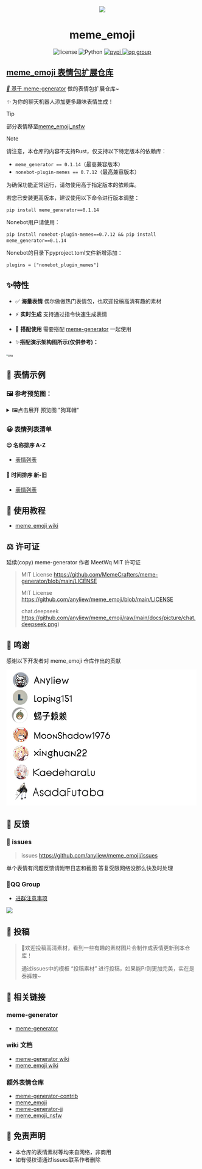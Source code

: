 <div align="center">
<img src="./docs/picture/logo.png" width=200 />

# meme_emoji 

<p align="center">
  <img src="https://img.shields.io/github/license/MemeCrafters/meme-generator" alt="license">
  <img src="https://img.shields.io/badge/python-3.9+-blue.svg" alt="Python">
  <a href="https://pypi.org/project/meme-generator">
    <img src="https://badgen.net/pypi/v/meme-generator" alt="pypi">
  <a href="https://qm.qq.com/q/KZFZGdWmyG">
    <img src="https://img.shields.io/badge/QQ%E7%BE%A4-660451080-orange" alt="qq group">
</p>
</div>

## meme_emoji 表情包扩展仓库 

*🚀* 基于 [meme-generator](https://github.com/MemeCrafters/meme-generator) 做的表情包扩展仓库~

*✨* 为你的聊天机器人添加更多趣味表情生成！

> [!TIP]
>
> 部分表情移至[meme_emoji_nsfw](https://github.com/anyliew/meme_emoji_nsfw) 

> [!NOTE]
>
> 请注意，本仓库的内容不支持Rust，仅支持以下特定版本的依赖库：
>
> - `meme_generator == 0.1.14`（最高兼容版本）
> - `nonebot-plugin-memes == 0.7.12`（最高兼容版本）
>
> 为确保功能正常运行，请勿使用高于指定版本的依赖库。
>
> 若您已安装更高版本，建议使用以下命令进行版本调整：
>
> ```
> pip install meme_generator==0.1.14
> ```
>
> Nonebot用户请使用：
> ```
> pip install nonebot-plugin-memes==0.7.12 && pip install meme_generator==0.1.14
> ```
> Nonebot的目录下pyproject.toml文件新增添加：
> ```
> plugins = ["nonebot_plugin_memes"]
> ```

## ✨特性

- ✅ **海量表情** 偶尔做做热门表情包，也欢迎投稿高清有趣的素材
- ⚡ **实时生成** 支持通过指令快速生成表情
- 🔄 **搭配使用** 需要搭配 [meme-generator](https://github.com/MemeCrafters/meme-generator) 一起使用

- ✨**搭配演示架构图所示(仅供参考)：**

<img src="./docs/picture/meme_emoji.jpg" alt="架构图" style="zoom:30%;" />

## 🤠 表情示例



### 🖼 参考预览图：
<details><summary>🖼点击展开 预览图 "狗耳帽"</summary><p>
<a><img src="./docs/picture/Phone.png"></a>
</details>

### 😀 表情列表清单

#### 😉 名称排序  A-Z

* [表情列表](https://github.com/anyliew/meme_emoji/wiki/%E8%A1%A8%E6%83%85%E5%88%97%E8%A1%A8)

#### 🥰 时间排序  新-旧

* [表情列表](https://github.com/anyliew/meme_emoji/wiki/emoji_list.md)

  

## 📄 使用教程 

- [meme_emoji wiki](https://github.com/anyliew/meme_emoji/wiki) 


## ⚖ 许可证

延续(copy) meme-generator 作者  MeetWq MIT 许可证 

> MIT License https://github.com/MemeCrafters/meme-generator/blob/main/LICENSE
> 
> MIT License https://github.com/anyliew/meme_emoji/blob/main/LICENSE
> 
>chat.deepseek https://github.com/anyliew/meme_emoji/raw/main/docs/picture/chat.deepseek.png)


## 💐 鸣谢

感谢以下开发者对 meme_emoji 仓库作出的贡献

<a href="https://github.com/anyliew/meme_emoji/graphs/contributors">
  <img src="./docs/picture/partner.jpg" />
</a>

## 📝 反馈

### 🤔 issues

> issues https://github.com/anyliew/meme_emoji/issues 

单个表情有问题反馈请附带日志和截图
答复受限网络没那么快及时处理

### 🐧QQ Group

* [进群注意事项](https://github.com/anyliew/meme_emoji/wiki/qq_group)

<a href="https://qm.qq.com/q/KZFZGdWmyG">
  <img src="./docs/picture/qq_group.jpg" />
</a>


## 🥳 投稿

> 🚧欢迎投稿高清素材，看到一些有趣的素材图片会制作成表情更新到本仓库！
>
> 通过issues中的模板 “投稿素材” 进行投稿，如果能Pr则更加完美，实在是泰裤辣~

## 🔗 相关链接

### meme-generator
- [meme-generator](https://github.com/MemeCrafters/meme-generator) 

### wiki 文档
- [meme-generator wiki](https://github.com/MemeCrafters/meme-generator/wiki)
- [meme_emoji wiki](https://github.com/anyliew/meme_emoji/wiki)

### 额外表情仓库

- [meme-generator-contrib](https://github.com/MemeCrafters/meme-generator-contrib) 
- [meme_emoji](https://github.com/anyliew/meme_emoji) 
- [meme-generator-jj](https://github.com/jinjiao007/meme-generator-jj) 
- [meme_emoji_nsfw](https://github.com/anyliew/meme_emoji_nsfw) 


## 📌 免责声明

- 本仓库的表情素材等均来自网络，非商用
- 如有侵权请通过issues联系作者删除

